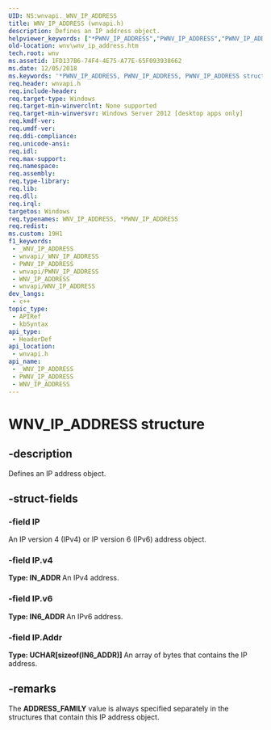 ```yaml
---
UID: NS:wnvapi._WNV_IP_ADDRESS
title: WNV_IP_ADDRESS (wnvapi.h)
description: Defines an IP address object.
helpviewer_keywords: ["*PWNV_IP_ADDRESS","PWNV_IP_ADDRESS","PWNV_IP_ADDRESS structure pointer [Windows Network Virtualization]","WNV_IP_ADDRESS","WNV_IP_ADDRESS structure [Windows Network Virtualization]","wnv.wnv_ip_address","wnvapi/PWNV_IP_ADDRESS","wnvapi/WNV_IP_ADDRESS"]
old-location: wnv\wnv_ip_address.htm
tech.root: wnv
ms.assetid: 1FD137B6-74F4-4E75-A77E-65F093938662
ms.date: 12/05/2018
ms.keywords: '*PWNV_IP_ADDRESS, PWNV_IP_ADDRESS, PWNV_IP_ADDRESS structure pointer [Windows Network Virtualization], WNV_IP_ADDRESS, WNV_IP_ADDRESS structure [Windows Network Virtualization], wnv.wnv_ip_address, wnvapi/PWNV_IP_ADDRESS, wnvapi/WNV_IP_ADDRESS'
req.header: wnvapi.h
req.include-header: 
req.target-type: Windows
req.target-min-winverclnt: None supported
req.target-min-winversvr: Windows Server 2012 [desktop apps only]
req.kmdf-ver: 
req.umdf-ver: 
req.ddi-compliance: 
req.unicode-ansi: 
req.idl: 
req.max-support: 
req.namespace: 
req.assembly: 
req.type-library: 
req.lib: 
req.dll: 
req.irql: 
targetos: Windows
req.typenames: WNV_IP_ADDRESS, *PWNV_IP_ADDRESS
req.redist: 
ms.custom: 19H1
f1_keywords:
 - _WNV_IP_ADDRESS
 - wnvapi/_WNV_IP_ADDRESS
 - PWNV_IP_ADDRESS
 - wnvapi/PWNV_IP_ADDRESS
 - WNV_IP_ADDRESS
 - wnvapi/WNV_IP_ADDRESS
dev_langs:
 - c++
topic_type:
 - APIRef
 - kbSyntax
api_type:
 - HeaderDef
api_location:
 - wnvapi.h
api_name:
 - _WNV_IP_ADDRESS
 - PWNV_IP_ADDRESS
 - WNV_IP_ADDRESS
---
```


# WNV_IP_ADDRESS structure


## -description

Defines an IP address object.

## -struct-fields

### -field IP

An IP version 4 (IPv4) or IP version 6 (IPv6) address object.

### -field IP.v4

<b>Type: <b>IN_ADDR</b>
</b>
An IPv4 address.

### -field IP.v6

<b>Type: <b>IN6_ADDR</b>
</b>
An IPv6 address.

### -field IP.Addr

<b>Type: <b>UCHAR[sizeof(IN6_ADDR)]</b>
</b>
An array of bytes that contains the IP address.

## -remarks

The <b>ADDRESS_FAMILY</b> value is always specified separately in the structures that contain this IP address object.

